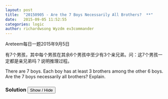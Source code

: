 ```yaml
---
layout: post
title:  "20150905 - Are the 7 Boys Necessarily All Brothers?  **"
date:   2015-09-05 11:52:55
categories: logic
author: richardwsong Wyzdm ev3commander
---
```



Areteem每日一题2015年9月5日
<br>
<problem>
<p>	
有7个男孩，其中每个男孩在其余6个男孩中至少有3个亲兄弟。问：这7个男孩一定都是亲兄弟吗？说明推理过程。
</P>
<p>
There are 7 boys. Each boy has at least 3 brothers among the other 6 boys. Are the 7 boys necessarily all brothers? Explain.
</p>
</problem>



### Solution <button>Show / Hide</button>


<solution>


</solution>







